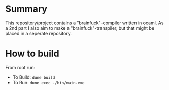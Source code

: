 # Summary

This repository/project contains a "brainfuck"-compiler written in ocaml.
As a 2nd part I also aim to make a "brainfuck"-transpiler, but that might
be placed in a seperate repository.

# How to build

From root run:
* To Build: ```dune build```
* To Run: ```dune exec ./bin/main.exe```
